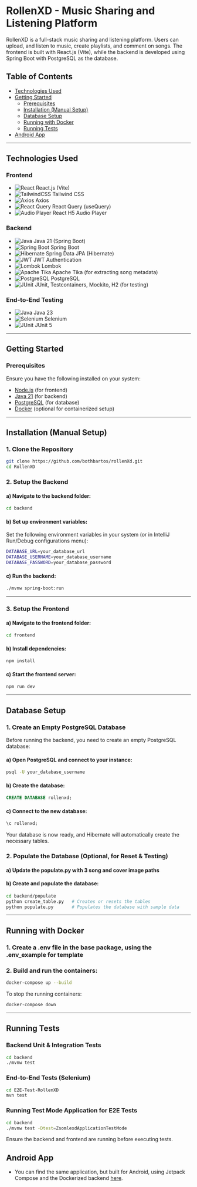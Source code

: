 # RollenXD - Music Sharing and Listening Platform

RollenXD is a full-stack music sharing and listening platform. Users can upload, and listen to music, create playlists, and comment on songs. The frontend is built with React.js (Vite), while the backend is developed using Spring Boot with PostgreSQL as the database.

## Table of Contents
- [Technologies Used](#technologies-used)
- [Getting Started](#getting-started)
  - [Prerequisites](#prerequisites)
  - [Installation (Manual Setup)](#installation-manual-setup)
  - [Database Setup](#database-setup)
  - [Running with Docker](#running-with-docker)
  - [Running Tests](#running-tests)
- [Android App](#android-app) 
---

## Technologies Used

### Frontend
- ![React](https://img.shields.io/badge/React-20232A?style=flat&logo=react&logoColor=61DAFB) React.js (Vite)
- ![TailwindCSS](https://img.shields.io/badge/TailwindCSS-38B2AC?style=flat&logo=tailwind-css&logoColor=white) Tailwind CSS
- ![Axios](https://img.shields.io/badge/Axios-671DDF?style=flat) Axios
- ![React Query](https://img.shields.io/badge/React_Query-FF4154?style=flat) React Query (useQuery)
- ![Audio Player](https://img.shields.io/badge/Audio_Player-2C8EBB?style=flat) React H5 Audio Player

### Backend
- ![Java](https://img.shields.io/badge/Java_21-ED8B00?style=flat&logo=openjdk&logoColor=white) Java 21 (Spring Boot)
- ![Spring Boot](https://img.shields.io/badge/Spring_Boot-6DB33F?style=flat&logo=spring-boot&logoColor=white) Spring Boot
- ![Hibernate](https://img.shields.io/badge/Hibernate-59666C?style=flat) Spring Data JPA (Hibernate)
- ![JWT](https://img.shields.io/badge/JWT-000000?style=flat&logo=JSON%20web%20tokens) JWT Authentication
- ![Lombok](https://img.shields.io/badge/Lombok-CA4245?style=flat) Lombok
- ![Apache Tika](https://img.shields.io/badge/Apache_Tika-EC2025?style=flat) Apache Tika (for extracting song metadata)
- ![PostgreSQL](https://img.shields.io/badge/PostgreSQL-336791?style=flat&logo=postgresql&logoColor=white) PostgreSQL
- ![JUnit](https://img.shields.io/badge/JUnit-25A162?style=flat) JUnit, Testcontainers, Mockito, H2 (for testing)

### End-to-End Testing
- ![Java](https://img.shields.io/badge/Java_23-ED8B00?style=flat&logo=openjdk&logoColor=white) Java 23
- ![Selenium](https://img.shields.io/badge/Selenium-43B02A?style=flat&logo=selenium&logoColor=white) Selenium
- ![JUnit](https://img.shields.io/badge/JUnit_5-25A162?style=flat) JUnit 5

---

## Getting Started

### Prerequisites

Ensure you have the following installed on your system:

- [Node.js](https://nodejs.org/) (for frontend)
- [Java 21](https://adoptium.net/) (for backend)
- [PostgreSQL](https://www.postgresql.org/) (for database)
- [Docker](https://www.docker.com/) (optional for containerized setup)

---

## Installation (Manual Setup)

### 1. Clone the Repository
```sh
git clone https://github.com/bothbartos/rollenXd.git
cd RollenXD
```

### 2. Setup the Backend

#### a) Navigate to the backend folder:
```sh
cd backend
```

#### b) Set up environment variables:
Set the following environment variables in your system (or in IntelliJ Run/Debug configurations menu):
```sh
DATABASE_URL=your_database_url
DATABASE_USERNAME=your_database_username
DATABASE_PASSWORD=your_database_password
```

#### c) Run the backend:
```sh
./mvnw spring-boot:run
```

---

### 3. Setup the Frontend

#### a) Navigate to the frontend folder:
```sh
cd frontend
```

#### b) Install dependencies:
```sh
npm install
```

#### c) Start the frontend server:
```sh
npm run dev
```

---

## Database Setup

### 1. Create an Empty PostgreSQL Database

Before running the backend, you need to create an empty PostgreSQL database:

#### a) Open PostgreSQL and connect to your instance:
```sh
psql -U your_database_username
```

#### b) Create the database:
```sql
CREATE DATABASE rollenxd;
```

#### c) Connect to the new database:
```sql
\c rollenxd;
```

Your database is now ready, and Hibernate will automatically create the necessary tables.

### 2. Populate the Database (Optional, for Reset & Testing)
#### a) Update the populate.py with 3 song and cover image paths
#### b) Create and populate the database:
```sh
cd backend/populate
python create_table.py   # Creates or resets the tables
python populate.py       # Populates the database with sample data
```

---

## Running with Docker
### 1. Create a .env file in the base package, using the .env_example for template
### 2. Build and run the containers:

```sh
docker-compose up --build
```
To stop the running containers:
```sh
docker-compose down
```

---

## Running Tests

### Backend Unit & Integration Tests
```sh
cd backend
./mvnw test
```

### End-to-End Tests (Selenium)
```sh
cd E2E-Test-RollenXD
mvn test
```

### Running Test Mode Application for E2E Tests
```sh
cd backend
./mvnw test -Dtest=ZsomlexdApplicationTestMode
```

Ensure the backend and frontend are running before executing tests.

## Android App
 - You can find the same application, but built for Android, using Jetpack Compose and the Dockerized backend [here](https://github.com/bothbartos/rollenxd_android).


